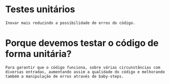 # Testes unitários
	Inovar mais reduzindo a possibilidade de erros do código.
	
# Porque devemos testar o código de forma unitária?
	Para garantir que o código funciona, sobre várias circunstâncias com diversas entradas, aumentando assim a qualidade do código e melhorando também a manipulação de erros através de baby-steps.